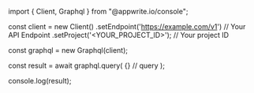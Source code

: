 import { Client, Graphql } from "@appwrite.io/console";

const client = new Client()
    .setEndpoint('https://example.com/v1') // Your API Endpoint
    .setProject('<YOUR_PROJECT_ID>'); // Your project ID

const graphql = new Graphql(client);

const result = await graphql.query(
    {} // query
);

console.log(result);
